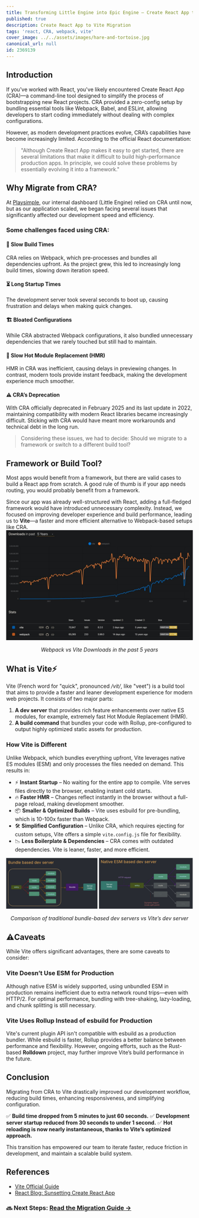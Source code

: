 ```yaml
---
title: Transforming Little Engine into Epic Engine — Create React App to Vite Migration
published: true
description: Create React App to Vite Migration
tags: 'react, CRA, webpack, vite'
cover_image: ../../assets/images/hare-and-tortoise.jpg
canonical_url: null
id: 2369139
---
```


## Introduction

If you've worked with React, you've likely encountered Create React App (CRA)—a command-line tool designed to simplify the process of bootstrapping new React projects. CRA provided a zero-config setup by bundling essential tools like Webpack, Babel, and ESLint, allowing developers to start coding immediately without dealing with complex configurations.

However, as modern development practices evolve, CRA’s capabilities have become increasingly limited. According to the official React documentation:

> "Although Create React App makes it easy to get started, there are several limitations that make it difficult to build high-performance production apps. In principle, we could solve these problems by essentially evolving it into a framework."

## Why Migrate from CRA?

At [Playsimple](https://playsimple.in/), our internal dashboard (Little Engine) relied on CRA until now, but as our application scaled, we began facing several issues that significantly affected our development speed and efficiency.

### Some challenges faced using CRA:

#### 🐌 Slow Build Times

CRA relies on Webpack, which pre-processes and bundles all dependencies upfront. As the project grew, this led to increasingly long build times, slowing down iteration speed.

#### ⏳ Long Startup Times

The development server took several seconds to boot up, causing frustration and delays when making quick changes.

#### 🏗️ Bloated Configurations

While CRA abstracted Webpack configurations, it also bundled unnecessary dependencies that we rarely touched but still had to maintain.

#### 🔄 Slow Hot Module Replacement (HMR)

HMR in CRA was inefficient, causing delays in previewing changes. In contrast, modern tools provide instant feedback, making the development experience much smoother.

#### ⚠️ CRA’s Deprecation

With CRA officially deprecated in February 2025 and its last update in 2022, maintaining compatibility with modern React libraries became increasingly difficult. Sticking with CRA would have meant more workarounds and technical debt in the long run.

> Considering these issues, we had to decide: Should we migrate to a framework or switch to a different build tool?

## Framework or Build Tool?

Most apps would benefit from a framework, but there are valid cases to build a React app from scratch. A good rule of thumb is if your app needs routing, you would probably benefit from a framework.

Since our app was already well-structured with React, adding a full-fledged framework would have introduced unnecessary complexity. Instead, we focused on improving developer experience and build performance, leading us to **Vite**—a faster and more efficient alternative to Webpack-based setups like CRA.
![Webpack vs Vite Downloads in the past 5 years](../../assets/images/vite-webpack-comparison.jpg)

<p align="center"><em>Webpack vs Vite Downloads in the past 5 years</em></p>

## What is Vite⚡

Vite (French word for "quick", pronounced _/vit/_, like "veet") is a build tool that aims to provide a faster and leaner development experience for modern web projects. It consists of two major parts:

1. **A dev server** that provides rich feature enhancements over native ES modules, for example, extremely fast Hot Module Replacement (HMR).
2. **A build command** that bundles your code with Rollup, pre-configured to output highly optimized static assets for production.

### How Vite is Different

Unlike Webpack, which bundles everything upfront, Vite leverages native ES modules (ESM) and only processes the files needed on demand. This results in:

- ⚡ **Instant Startup** – No waiting for the entire app to compile. Vite serves files directly to the browser, enabling instant cold starts.
- 🔥 **Faster HMR** – Changes reflect instantly in the browser without a full-page reload, making development smoother.
- 📦 **Smaller & Optimized Builds** – Vite uses esbuild for pre-bundling, which is 10-100x faster than Webpack.
- 🛠️ **Simplified Configuration** – Unlike CRA, which requires ejecting for custom setups, Vite offers a simple `vite.config.js` file for flexibility.
- 📉 **Less Boilerplate & Dependencies** – CRA comes with outdated dependencies. Vite is leaner, faster, and more efficient.

![Comparison of traditional bundle-based dev servers vs Vite’s dev server](../../assets/images/dev-servers.jpg)

<p align="center"><em>Comparison of traditional bundle-based dev servers vs Vite’s dev server</em></p>

## ⚠️Caveats

While Vite offers significant advantages, there are some caveats to consider:

### Vite Doesn’t Use ESM for Production

Although native ESM is widely supported, using unbundled ESM in production remains inefficient due to extra network round trips—even with HTTP/2. For optimal performance, bundling with tree-shaking, lazy-loading, and chunk splitting is still necessary.

### Vite Uses Rollup Instead of esbuild for Production

Vite's current plugin API isn't compatible with esbuild as a production bundler. While esbuild is faster, Rollup provides a better balance between performance and flexibility. However, ongoing efforts, such as the Rust-based **Rolldown** project, may further improve Vite’s build performance in the future.

## Conclusion

Migrating from CRA to Vite drastically improved our development workflow, reducing build times, enhancing responsiveness, and simplifying configuration.

✅ **Build time dropped from 5 minutes to just 60 seconds.**
✅ **Development server startup reduced from 30 seconds to under 1 second.**
✅ **Hot reloading is now nearly instantaneous, thanks to Vite’s optimized approach.**

This transition has empowered our team to iterate faster, reduce friction in development, and maintain a scalable build system.

## References

- [Vite Official Guide](https://vitejs.dev/)
- [React Blog: Sunsetting Create React App](https://react.dev/blog/2025/sunsetting-create-react-app)

### 🔜 Next Steps: [Read the Migration Guide →](https://dev.to/sahillk/migrating-from-create-react-app-to-vite-a-step-by-step-guide-1b4k)

